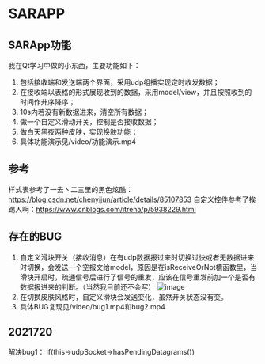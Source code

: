 # SARAPP
## SARApp功能
我在Qt学习中做的小东西，主要功能如下：
1. 包括接收端和发送端两个界面，采用udp组播实现定时收发数据；
2. 在接收端以表格的形式展现收到的数据，采用model/view，并且按照收到的时间作升序降序；
3. 10s内若没有新数据进来，清空所有数据；
4. 做一个自定义滑动开关，控制是否接收数据；
5. 做白天黑夜两种皮肤，实现换肤功能；
6. 具体功能演示见/video/功能演示.mp4

## 参考
样式表参考了一去丶二三里的黑色炫酷：https://blog.csdn.net/chenyijun/article/details/85107853
自定义控件参考了挨踢人啊：https://www.cnblogs.com/itrena/p/5938229.html

## 存在的BUG
1. 自定义滑块开关（接收消息）在有udp数据报过来时切换过快或者无数据进来时切换，会发送一个空报文给model，原因是在isReceiveOrNot槽函数里，当滑块开启时，疏通信号后进行了信号的重发，应该在信号重发前加一个是否有数据报进来的判断。（当然我目前还不会写）
![image](https://user-images.githubusercontent.com/65387291/126066311-4aa21cae-51dd-44eb-8009-7cdf00284b8e.png)
2. 在切换皮肤风格时，自定义滑块会发送变化，虽然开关状态没有变。
3. 具体BUG复现见/video/bug1.mp4和bug2.mp4

## 2021720
解决bug1：        if(this->udpSocket->hasPendingDatagrams())


